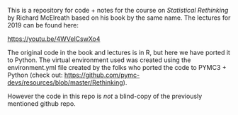 This is a repository for code + notes for the course on _Statistical Rethinking_ 
by Richard McElreath based on his book by the same name. The lectures for 2019 
can be found here:

https://youtu.be/4WVelCswXo4

The original code in the book and lectures is in R, but here we have ported it 
to Python. The virtual environment used was created using the environment.yml 
file created by the folks who ported the code to PYMC3 + Python 
(check out: https://github.com/pymc-devs/resources/blob/master/Rethinking).

However the code in this repo is _not_ a blind-copy of the previously
mentioned github repo. 
